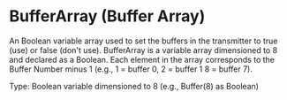 # BufferArray (Buffer Array)

An Boolean variable array used to set the buffers in the transmitter to true (use) or false (don't use). BufferArray is a variable array dimensioned to 8 and declared as a Boolean. Each element in the array corresponds to the Buffer Number minus 1 (e.g., 1 = buffer 0, 2 = buffer 1 8 = buffer 7).

Type: Boolean variable dimensioned to 8 (e.g., Buffer(8) as Boolean)
